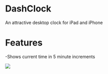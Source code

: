 DashClock
=========

An attractive desktop clock for iPad and iPhone

Features
=========
-Shows current time in 5 minute increments

<img src = "http://amnesiapps.com/wp-content/uploads/2013/01/iOS-Simulator-Screen-shot-Jan-20-2013-2.01.17-PM.png">
